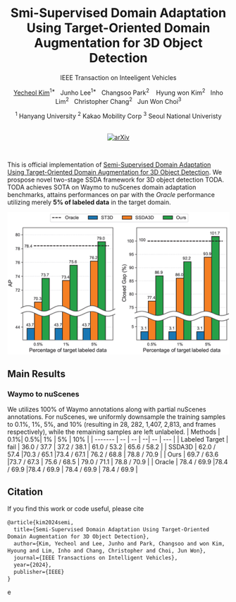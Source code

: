 <div align='center'>

# Smi-Supervised Domain Adaptation Using Target-Oriented Domain Augmentation for 3D Object Detection

IEEE Transaction on Inteeligent Vehicles


[Yecheol Kim](https://rasd3.github.io)<sup>1*</sup>&nbsp;&nbsp;
Junho Lee<sup>1*</sup>&nbsp;&nbsp;
Changsoo Park<sup>2</sup> &nbsp;&nbsp;
Hyung won Kim<sup>2</sup>&nbsp;&nbsp;
Inho Lim<sup>2</sup>&nbsp;&nbsp;
Christopher Chang<sup>2</sup>&nbsp;&nbsp;
Jun Won Choi<sup>3</sup>

<div>
<sup>1</sup> Hanyang University
<sup>2</sup> Kakao Mobility Corp
<sup>3</sup> Seoul National Univeristy
</div>
<br/>

[![arXiv](https://img.shields.io/badge/arXiv-2406.11313-darkred)](https://arxiv.org/abs/2406.11313)

</div>

<br/>


This is official implementation of [Semi-Supervised Domain Adaptation Using Target-Oriented Domain Augmentation for 3D Object Detection](https://arxiv.org/abs/2406.11313). We prospose novel two-stage SSDA framework for 3D object detection TODA. TODA achieves SOTA on Waymo to nuScenes domain adaptation benchmarks, attains performances on par with the *Oracle* performance utilizing merely **5% of labeled data** in the target domain. 

<div align='center'>
<img src="./fig/comp.png" alt="Compressed Image" width="600">
</div>


## Main Results
### Waymo to nuScenes
We utilizes 100% of Waymo annotations along with partial nuScenes annotations. For nuScenes, we uniformly downsample the training samples to 0.1%, 1%, 5%, and 10% (resulting in 28, 282, 1,407, 2,813, and frames respectively), while the remaining samples are left unlabeled.
| Methods | 0.1%| 0.5%| 1% | 5% | 10% | 
| ------- | -- |  -- | --| -- | --- | 
| Labeled Target | fail | 36.0 / 37.7 | 37.2 / 38.1 | 61.0 / 53.2 | 65.6 / 58.2 | 
| SSDA3D | 62.0 / 57.4 |70.3 / 65.1 |73.4 / 67.1 | 76.2 / 68.8 | 78.8 / 70.9 | 
| Ours  | 69.7 / 63.6 |73.7 / 67.3 | 75.6 / 68.5 | 79.0 / 71.1 | 78.8 / 70.9 | 
| Oracle  | 78.4 / 69.9 |78.4 / 69.9 |78.4 / 69.9 | 78.4 / 69.9 | 78.4 / 69.9 |

## Citation
If you find this work or code useful, please cite 

```
@article{kim2024semi,
  title={Semi-Supervised Domain Adaptation Using Target-Oriented Domain Augmentation for 3D Object Detection},
  author={Kim, Yecheol and Lee, Junho and Park, Changsoo and won Kim, Hyoung and Lim, Inho and Chang, Christopher and Choi, Jun Won},
  journal={IEEE Transactions on Intelligent Vehicles},
  year={2024},
  publisher={IEEE}
}
```
e
